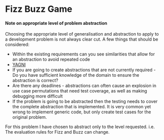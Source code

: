 # Fizz Buzz Game

#### Note on appropriate level of problem abstraction 
Choosing the appropriate level of generalisation and abstraction to apply to a development problem is not always clear cut.
A few things that should be considered:

* Within the existing requirements can you see similarities that allow for an abstraction to avoid repeated code
* [YAGNI](https://martinfowler.com/bliki/Yagni.html) 
* If you are going to create abstractions that are not currently required  - Do you have sufficient knowledge of the domain to ensure the abstraction is correct?
* Are there any deadlines - abstractions can often cause an explosion in use case permutations that need test coverage, as well as making debugging more difficult
* If the problem is going to be abstracted then the testing needs to cover the complete abstraction that is implemented. It is very common yet wrong to implement generic code, but only create test cases for the original problem.

For this problem I have chosen to abstract only to the level requested. i.e. The evaluation rules for Fizz and Buzz can change.

